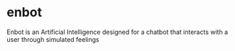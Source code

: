 # enbot
Enbot is an Artificial Intelligence designed for a chatbot that interacts with a user through simulated feelings
